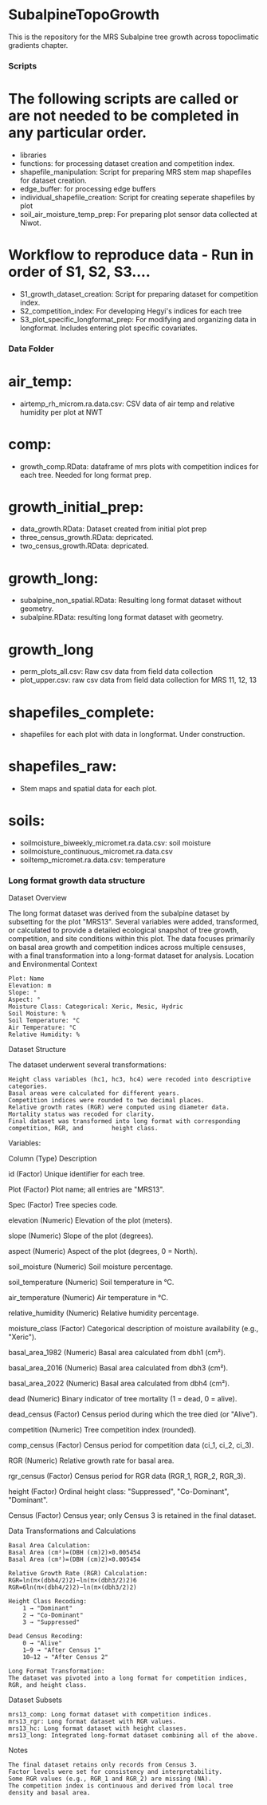 # SubalpineTopoGrowth

This is the repository for the MRS Subalpine tree growth across topoclimatic gradients chapter.

### Scripts ####################################################################

# The following scripts are called or are not needed to be completed in any particular order.
- libraries
- functions: for processing dataset creation and competition index.
- shapefile_manipulation: Script for preparing MRS stem map shapefiles for dataset creation.
- edge_buffer: for processing edge buffers
- individual_shapefile_creation: Script for creating seperate shapefiles by plot
- soil_air_moisture_temp_prep: For preparing plot sensor data collected at Niwot.

# Workflow to reproduce data - Run in order of S1, S2, S3....
- S1_growth_dataset_creation: Script for preparing dataset for competition index.
- S2_competition_index: For developing Hegyi's indices for each tree
- S3_plot_specific_longformat_prep: For modifying and organizing data in longformat. Includes entering plot specific covariates.


### Data Folder ################################################################
# air_temp: 
  - airtemp_rh_microm.ra.data.csv: CSV data of air temp and relative humidity per plot at NWT

# comp:
  - growth_comp.RData: dataframe of mrs plots with competition indices for each tree. Needed for long format prep.
  
# growth_initial_prep:
  - data_growth.RData: Dataset created from initial plot prep
  - three_census_growth.RData: depricated.
  - two_census_growth.RData: depricated.
  
# growth_long:
  - subalpine_non_spatial.RData: Resulting long format dataset without geometry.
  - subalpine.RData: resulting long format dataset with geometry.
  
# growth_long
  - perm_plots_all.csv: Raw csv data from field data collection
  - plot_upper.csv: raw csv data from field data collection for MRS 11, 12, 13
  
# shapefiles_complete:
  - shapefiles for each plot with data in longformat. Under construction.
  
# shapefiles_raw:
  - Stem maps and spatial data for each plot.

# soils:
  - soilmoisture_biweekly_micromet.ra.data.csv: soil moisture
  - soilmoisture_continuous_micromet.ra.data.csv
  - soiltemp_micromet.ra.data.csv: temperature
  

### Long format growth data structure ##########################################

Dataset Overview

The long format dataset was derived from the subalpine dataset by subsetting for the plot "MRS13". Several variables were added, transformed, or calculated to provide a detailed ecological snapshot of tree growth, competition, and site conditions within this plot. The data focuses primarily on basal area growth and competition indices across multiple censuses, with a final transformation into a long-format dataset for analysis.
Location and Environmental Context

    Plot: Name
    Elevation: m
    Slope: °
    Aspect: °
    Moisture Class: Categorical: Xeric, Mesic, Hydric
    Soil Moisture: %
    Soil Temperature: °C
    Air Temperature: °C
    Relative Humidity: %

Dataset Structure

The dataset underwent several transformations:

    Height class variables (hc1, hc3, hc4) were recoded into descriptive categories.
    Basal areas were calculated for different years.
    Competition indices were rounded to two decimal places.
    Relative growth rates (RGR) were computed using diameter data.
    Mortality status was recoded for clarity.
    Final dataset was transformed into long format with corresponding competition, RGR, and        height class.

Variables:

Column	(Type)	Description

id	(Factor)	Unique identifier for each tree.

Plot	(Factor)	Plot name; all entries are "MRS13".

Spec	(Factor)	Tree species code.

elevation	(Numeric)	Elevation of the plot (meters).

slope	(Numeric)	Slope of the plot (degrees).

aspect	(Numeric)	Aspect of the plot (degrees, 0 = North).

soil_moisture	(Numeric)	Soil moisture percentage.

soil_temperature	(Numeric)	Soil temperature in °C.

air_temperature	(Numeric)	Air temperature in °C.

relative_humidity	(Numeric)	Relative humidity percentage.

moisture_class	(Factor)	Categorical description of moisture availability (e.g., "Xeric").

basal_area_1982	(Numeric)	Basal area calculated from dbh1 (cm²).

basal_area_2016	(Numeric)	Basal area calculated from dbh3 (cm²).

basal_area_2022	(Numeric)	Basal area calculated from dbh4 (cm²).

dead	(Numeric)	Binary indicator of tree mortality (1 = dead, 0 = alive).

dead_census	(Factor)	Census period during which the tree died (or "Alive").

competition	(Numeric)	Tree competition index (rounded).

comp_census	(Factor)	Census period for competition data (ci_1, ci_2, ci_3).

RGR	(Numeric)	Relative growth rate for basal area.

rgr_census	(Factor)	Census period for RGR data (RGR_1, RGR_2, RGR_3).

height	(Factor)	Ordinal height class: "Suppressed", "Co-Dominant", "Dominant".

Census	(Factor)	Census year; only Census 3 is retained in the final dataset.



Data Transformations and Calculations

    Basal Area Calculation:
    Basal Area (cm²)=(DBH (cm)2)×0.005454
    Basal Area (cm²)=(DBH (cm)2)×0.005454

    Relative Growth Rate (RGR) Calculation:
    RGR=ln⁡(π×(dbh4/2)2)−ln⁡(π×(dbh3/2)2)6
    RGR=6ln(π×(dbh4/2)2)−ln(π×(dbh3/2)2)​

    Height Class Recoding:
        1 → "Dominant"
        2 → "Co-Dominant"
        3 → "Suppressed"

    Dead Census Recoding:
        0 → "Alive"
        1–9 → "After Census 1"
        10–12 → "After Census 2"

    Long Format Transformation:
    The dataset was pivoted into a long format for competition indices, RGR, and height class.

Dataset Subsets

    mrs13_comp: Long format dataset with competition indices.
    mrs13_rgr: Long format dataset with RGR values.
    mrs13_hc: Long format dataset with height classes.
    mrs13_long: Integrated long-format dataset combining all of the above.

Notes

    The final dataset retains only records from Census 3.
    Factor levels were set for consistency and interpretability.
    Some RGR values (e.g., RGR_1 and RGR_2) are missing (NA).
    The competition index is continuous and derived from local tree density and basal area.

